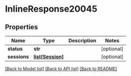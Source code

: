 # InlineResponse20045

## Properties
Name | Type | Description | Notes
------------ | ------------- | ------------- | -------------
**status** | **str** |  | [optional] 
**sessions** | [**list[Session]**](Session.md) |  | [optional] 

[[Back to Model list]](../README.md#documentation-for-models) [[Back to API list]](../README.md#documentation-for-api-endpoints) [[Back to README]](../README.md)


